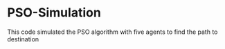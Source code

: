 # PSO-Simulation
This code simulated the PSO algorithm with five agents to find the path to destination
